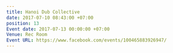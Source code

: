 ```yaml
---
title: Hanoi Dub Collective
date: 2017-07-10 08:43:00 +07:00
position: 13
Event date: 2017-07-13 00:00:00 +07:00
Venue: Rec Room
Event URL: https://www.facebook.com/events/100465883926947/
---
```


